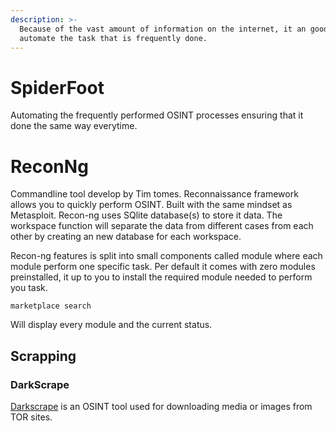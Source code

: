 ```yaml
---
description: >-
  Because of the vast amount of information on the internet, it an good idea to
  automate the task that is frequently done.
---
```



# SpiderFoot

Automating the frequently performed OSINT processes ensuring that it done the same way everytime.


# ReconNg 

Commandline tool develop by Tim tomes. Reconnaissance framework allows you to quickly perform OSINT. Built with the same mindset as Metasploit.
Recon-ng uses SQlite database(s) to store it data. The workspace function will separate the data from different cases from each other by creating an new database for each workspace.
 

Recon-ng features is split into small components called module where each module perform one specific task.
Per default it comes with zero modules preinstalled, it up to you to install the required module needed to perform you task.


````
marketplace search
````
Will display every module and the current status.

## Scrapping

### DarkScrape 

[Darkscrape](https://github.com/itsmehacker/DarkScrape) is an OSINT tool used for downloading media or images from TOR sites.

